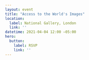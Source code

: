 ```yaml
---
layout: event
title: "Access to the World's Images"
location:
  label: National Gallery, London
  link: ''
datetime: 2021-04-04 12:00 −05:00
hero:
  button:
    label: RSVP
    link: ''
---
```

